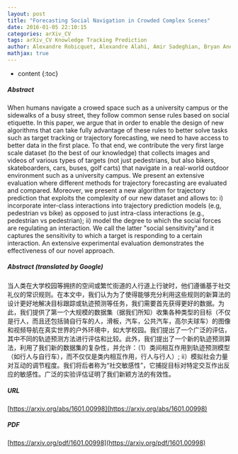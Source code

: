 ```yaml
---
layout: post
title: "Forecasting Social Navigation in Crowded Complex Scenes"
date: 2016-01-05 22:10:15
categories: arXiv_CV
tags: arXiv_CV Knowledge Tracking Prediction
author: Alexandre Robicquet, Alexandre Alahi, Amir Sadeghian, Bryan Anenberg, John Doherty, Eli Wu, Silvio Savarese
mathjax: true
---
```


* content
{:toc}

##### Abstract
When humans navigate a crowed space such as a university campus or the sidewalks of a busy street, they follow common sense rules based on social etiquette. In this paper, we argue that in order to enable the design of new algorithms that can take fully advantage of these rules to better solve tasks such as target tracking or trajectory forecasting, we need to have access to better data in the first place. To that end, we contribute the very first large scale dataset (to the best of our knowledge) that collects images and videos of various types of targets (not just pedestrians, but also bikers, skateboarders, cars, buses, golf carts) that navigate in a real-world outdoor environment such as a university campus. We present an extensive evaluation where different methods for trajectory forecasting are evaluated and compared. Moreover, we present a new algorithm for trajectory prediction that exploits the complexity of our new dataset and allows to: i) incorporate inter-class interactions into trajectory prediction models (e.g, pedestrian vs bike) as opposed to just intra-class interactions (e.g., pedestrian vs pedestrian); ii) model the degree to which the social forces are regulating an interaction. We call the latter "social sensitivity"and it captures the sensitivity to which a target is responding to a certain interaction. An extensive experimental evaluation demonstrates the effectiveness of our novel approach.

##### Abstract (translated by Google)
当人类在大学校园等拥挤的空间或繁忙街道的人行道上行驶时，他们遵循基于社交礼仪的常识规则。在本文中，我们认为为了使得能够充分利用这些规则的新算法的设计更好地解决目标跟踪或轨迹预测等任务，我们需要首先获得更好的数据。为此，我们提供了第一个大规模的数据集（据我们所知）收集各种类型的目标（不仅是行人，而且还包括骑自行车的人，滑板，汽车，公共汽车，高尔夫球车）的图像和视频导航在真实世界的户外环境中，如大学校园。我们提出了一个广泛的评估，其中不同的轨迹预测方法进行评估和比较。此外，我们提出了一个新的轨迹预测算法，利用了我们新的数据集的复杂性，并允许：（1）类间相互作用到轨迹预测模型（如行人与自行车），而不仅仅是类内相互作用，行人与行人）; ii）模拟社会力量对互动的调节程度。我们将后者称为“社交敏感性”，它捕捉目标对特定交互作出反应的敏感性。广泛的实验评估证明了我们新颖方法的有效性。

##### URL
[https://arxiv.org/abs/1601.00998](https://arxiv.org/abs/1601.00998)

##### PDF
[https://arxiv.org/pdf/1601.00998](https://arxiv.org/pdf/1601.00998)

